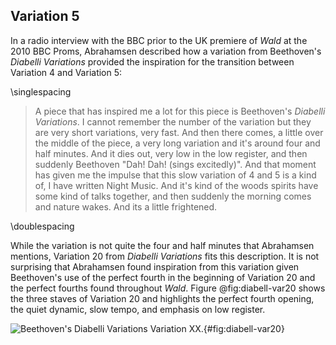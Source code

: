 ## Variation 5
In a radio interview with the BBC prior to the UK premiere of *Wald* at the 2010 BBC Proms, Abrahamsen described how a variation from Beethoven's *Diabelli Variations* provided the inspiration for the transition between Variation 4 and Variation 5:

\singlespacing

> A piece that has inspired me a lot for this piece is Beethoven's *Diabelli Variations*. I cannot remember the number of the variation but they are very short variations, very fast. And then there comes, a little over the middle of the piece, a very long variation and it's around four and half minutes. And it dies out, very low in the low register, and then suddenly Beethoven "Dah! Dah! (sings excitedly)". And that moment has given me the impulse that this slow variation of 4 and 5 is a kind of, I have written Night Music. And it's kind of the woods spirits have some kind of talks together, and then suddenly the morning comes and nature wakes. And its a little frightened.

\doublespacing

While the variation is not quite the four and half minutes that Abrahamsen mentions, Variation 20 from *Diabelli Variations* fits this description. It is not surprising that Abrahamsen found inspiration from this variation given Beethoven's use of the perfect fourth in the beginning of Variation 20 and the perfect fourths found throughout *Wald*. Figure @fig:diabell-var20 shows the three staves of Variation 20 and highlights the perfect fourth opening, the quiet dynamic, slow tempo, and emphasis on low register.

![Beethoven's *Diabelli Variations* Variation XX.](../figures/beethoven-diabelli-var20.png){#fig:diabell-var20}
